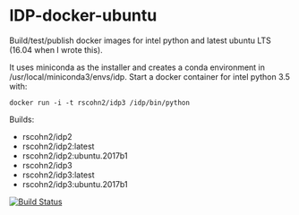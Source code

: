 # IDP-docker-ubuntu

Build/test/publish docker images for intel python and latest ubuntu
LTS (16.04 when I wrote this).

It uses miniconda as the installer and creates a conda environment in
/usr/local/miniconda3/envs/idp. Start a docker container for intel python 3.5 with:

    docker run -i -t rscohn2/idp3 /idp/bin/python

Builds:
- rscohn2/idp2
- rscohn2/idp2:latest
- rscohn2/idp2:ubuntu.2017b1
- rscohn2/idp3
- rscohn2/idp3:latest
- rscohn2/idp3:ubuntu.2017b1

[![Build Status](https://travis-ci.org/rscohn2/IDP-docker-ubuntu.svg?branch=master)](https://travis-ci.org/rscohn2/IDP-docker-ubuntu)
